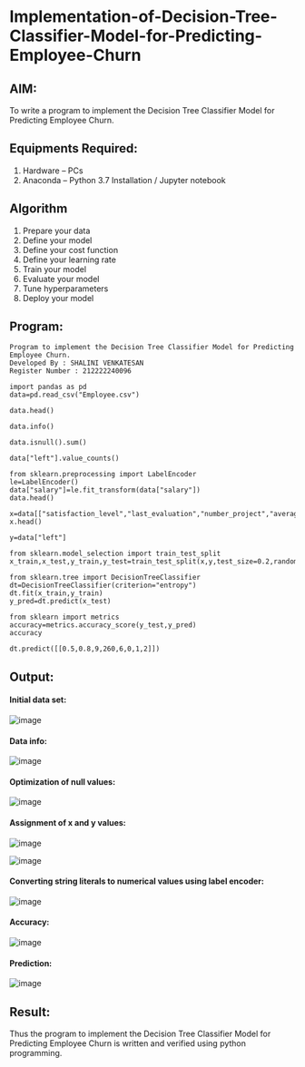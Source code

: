 # Implementation-of-Decision-Tree-Classifier-Model-for-Predicting-Employee-Churn

## AIM:
To write a program to implement the Decision Tree Classifier Model for Predicting Employee Churn.

## Equipments Required:
1. Hardware – PCs
2. Anaconda – Python 3.7 Installation / Jupyter notebook

## Algorithm
1. Prepare your data
2. Define your model
3. Define your cost function
4. Define your learning rate
5. Train your model
6. Evaluate your model
7. Tune hyperparameters
8. Deploy your model

## Program:
```
Program to implement the Decision Tree Classifier Model for Predicting Employee Churn.
Developed By : SHALINI VENKATESAN
Register Number : 212222240096
```
```
import pandas as pd
data=pd.read_csv("Employee.csv")

data.head()

data.info()

data.isnull().sum()

data["left"].value_counts()

from sklearn.preprocessing import LabelEncoder
le=LabelEncoder()
data["salary"]=le.fit_transform(data["salary"])
data.head()

x=data[["satisfaction_level","last_evaluation","number_project","average_montly_hours","time_spend_company","Work_accident","promotion_last_5years","salary"]]
x.head()

y=data["left"]

from sklearn.model_selection import train_test_split
x_train,x_test,y_train,y_test=train_test_split(x,y,test_size=0.2,random_state=100)

from sklearn.tree import DecisionTreeClassifier
dt=DecisionTreeClassifier(criterion="entropy")
dt.fit(x_train,y_train)
y_pred=dt.predict(x_test)

from sklearn import metrics
accuracy=metrics.accuracy_score(y_test,y_pred)
accuracy

dt.predict([[0.5,0.8,9,260,6,0,1,2]])
```

## Output:

#### Initial data set:

![image](https://github.com/shalini-venkatesan/Implementation-of-Decision-Tree-Classifier-Model-for-Predicting-Employee-Churn/assets/118720291/52f6a7d7-f853-4bf1-ae0c-1aca13597023)

#### Data info:

![image](https://github.com/shalini-venkatesan/Implementation-of-Decision-Tree-Classifier-Model-for-Predicting-Employee-Churn/assets/118720291/f5864740-26fd-4f7c-bb4e-16c1afd524da)

#### Optimization of null values:

![image](https://github.com/shalini-venkatesan/Implementation-of-Decision-Tree-Classifier-Model-for-Predicting-Employee-Churn/assets/118720291/e25fa0a1-fb9b-40d3-8d93-d64c22dcd592)

#### Assignment of x and y values:

![image](https://github.com/shalini-venkatesan/Implementation-of-Decision-Tree-Classifier-Model-for-Predicting-Employee-Churn/assets/118720291/cf116655-723d-425a-94a2-3e382da03b46)

![image](https://github.com/shalini-venkatesan/Implementation-of-Decision-Tree-Classifier-Model-for-Predicting-Employee-Churn/assets/118720291/fc91003e-c024-4aad-8541-381e42383976)

#### Converting string literals to numerical values using label encoder:

![image](https://github.com/shalini-venkatesan/Implementation-of-Decision-Tree-Classifier-Model-for-Predicting-Employee-Churn/assets/118720291/f6b3ebad-7251-4674-8758-a897e74117d3)

#### Accuracy:

![image](https://github.com/shalini-venkatesan/Implementation-of-Decision-Tree-Classifier-Model-for-Predicting-Employee-Churn/assets/118720291/7bf8f162-c90e-48f5-bb97-327201060be1)

#### Prediction:

![image](https://github.com/shalini-venkatesan/Implementation-of-Decision-Tree-Classifier-Model-for-Predicting-Employee-Churn/assets/118720291/3a30683e-662f-40a0-8d3c-9357c9c4cf09)

## Result:
Thus the program to implement the  Decision Tree Classifier Model for Predicting Employee Churn is written and verified using python programming.

